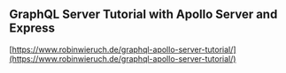 ## GraphQL Server Tutorial with Apollo Server and Express
  
  [https://www.robinwieruch.de/graphql-apollo-server-tutorial/](https://www.robinwieruch.de/graphql-apollo-server-tutorial/)